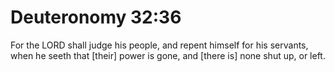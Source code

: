 # Deuteronomy 32:36

For the LORD shall judge his people, and repent himself for his servants, when he seeth that [their] power is gone, and [there is] none shut up, or left.